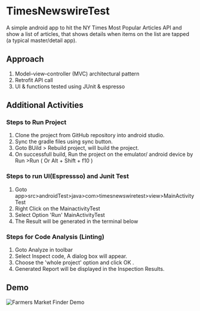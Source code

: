# TimesNewswireTest
A simple android app to hit the NY Times Most Popular Articles API and show a list of articles, that shows details when items on the list are tapped (a typical master/detail app).
## Approach
1. Model–view–controller (MVC) architectural pattern
2. Retrofit API call
3. UI & functions tested using JUnit & espresso
## Additional Activities
### Steps to Run Project
1.  Clone the project from GitHub repository into android studio.
2.  Sync the gradle files using sync button.
3.  Goto BUild > Rebuild project, will build the project.
4.  On successfull build, Run the project on the emulator/ android device by Run >Run ( Or Alt + Shift + f10 )
### Steps to run UI(Espressso) and Junit Test
1. Goto app>src>androidTest>java>com>timesnewswiretest>view>MainActivityTest
2. Right Click on the MainactivityTest
3. Select Option 'Run' MainActivityTest
4. The Result will be generated in the terminal below 
### Steps for Code Analysis (Linting)
1. Goto Analyze in toolbar
2. Select Inspect code, A dialog box will appear.
3. Choose the 'whole project' option and click OK .
4. Generated Report will be displayed in the Inspection Results.
## Demo
![Farmers Market Finder Demo](demo/demo.gif)
